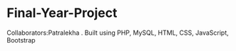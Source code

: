# Final-Year-Project
Collaborators:Patralekha .
Built using PHP, MySQL, HTML, CSS, JavaScript, Bootstrap
